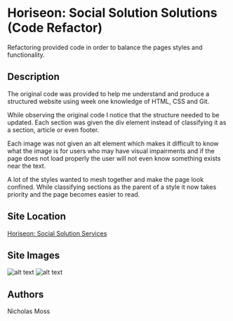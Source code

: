 # Horiseon: Social Solution Solutions (Code Refactor)

Refactoring provided code in order to balance the pages styles and functionality.

## Description

The original code was provided to help me understand and produce a structured website using week one knowledge of HTML, CSS and Git.

While observing the original code I notice that the structure needed to be updated. Each section was given the div element instead of classifying it as a section, article or even footer.

Each image was not given an alt element which makes it difficult to know what the image is for users who may have visual impairments and if the page does not load properly the user will not even know something exists near the text.

A lot of the styles wanted to mesh together and make the page look confined. While classifying sections as the parent of a style it now takes priority and the page becomes easier to read.

## Site Location

[Horiseon: Social Solution Services](https://nmoss3.github.io/codeRefactorWk01/)

## Site Images

![alt text](assets/images/code-refractor.screenshot)
![alt text](assets/images/code-refractor.screenshot2)

## Authors

Nicholas Moss
